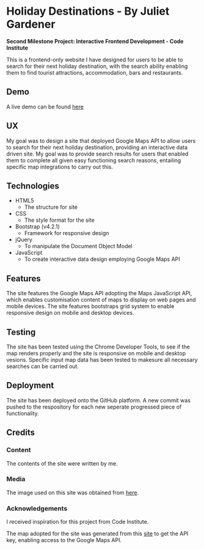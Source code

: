 # Holiday Destinations - By Juliet Gardener
 
 **Second Milestone Project: Interactive Frontend Development - Code Institute**
 
 This is a frontend-only website I have designed for users to be able to search for their next holiday destination, with the search ability
 enabling them to find tourist attractions, accommodation, bars and restaurants.
 
## Demo
 
 A live demo can be found [here]()
 
## UX
 
 My goal was to design a site that deployed Google Maps API to allow users to search for their next holiday destination, providing an 
 interactive data driven site.
 My goal was to provide search results for users that enabled them to complete all given easy functioning search reasons,
 entailing specific map integrations to carry out this.
 
## Technologies
 
* HTML5
    * The structure for site
* CSS 
    * The style format for the site
* Bootstrap (v4.2.1)
     * Framework for responsive design
* jQuery 
     * To manipulate the Document Object Model
* JavaScript
     * To create interactive data design employing Google Maps API

## Features 
 
The site features the Google Maps API adopting the Maps JavaScript API, which enables customisation content of maps to display on 
web pages and mobile devices.
The site features bootstraps grid system to enable responsive design on mobile and desktop devices.

## Testing

The site has been tested using the Chrome Developer Tools, to see if the map renders properly and the site is responsive on mobile and 
desktop vesions.
Specific input map data has been tested to makesure all necessary searches can be carried out.

## Deployment

The site has been deployed onto the GitHub platform. A new commit was pushed to the respository for each new seperate progressed
piece of functionality.

## Credits

### Content
The contents of the site were written by me.

### Media
The image used on this site was obtained from [here](https://s0.geograph.org.uk/geophotos/02/66/57/2665744_96ca1bef.jpg).

### Acknowledgements
I received inspiration for this project from Code Institute.

The map adopted for the site was generated from this [site](https://developers.google.com/maps/documentation/) to get the API key, 
enabling access to the Google Maps API.


 